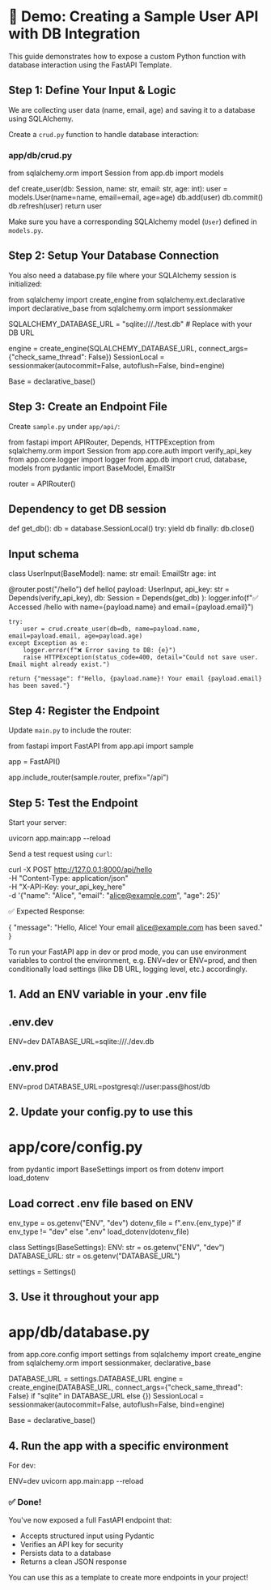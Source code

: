 # 📘 Demo: Creating a Sample User API with DB Integration

This guide demonstrates how to expose a custom Python function with database interaction using the FastAPI Template.


## Step 1: Define Your Input & Logic

We are collecting user data (name, email, age) and saving it to a database using SQLAlchemy.

Create a `crud.py` function to handle database interaction:

### app/db/crud.py

from sqlalchemy.orm import Session
from app.db import models

def create_user(db: Session, name: str, email: str, age: int):
    user = models.User(name=name, email=email, age=age)
    db.add(user)
    db.commit()
    db.refresh(user)
    return user


Make sure you have a corresponding SQLAlchemy model (`User`) defined in `models.py`.

## Step 2: Setup Your Database Connection

You also need a database.py file where your SQLAlchemy session is initialized:

from sqlalchemy import create_engine
from sqlalchemy.ext.declarative import declarative_base
from sqlalchemy.orm import sessionmaker

SQLALCHEMY_DATABASE_URL = "sqlite:///./test.db"  # Replace with your DB URL

engine = create_engine(SQLALCHEMY_DATABASE_URL, connect_args={"check_same_thread": False})
SessionLocal = sessionmaker(autocommit=False, autoflush=False, bind=engine)

Base = declarative_base()

## Step 3: Create an Endpoint File

Create `sample.py` under `app/api/`:


from fastapi import APIRouter, Depends, HTTPException
from sqlalchemy.orm import Session
from app.core.auth import verify_api_key
from app.core.logger import logger
from app.db import crud, database, models
from pydantic import BaseModel, EmailStr

router = APIRouter()

## Dependency to get DB session
def get_db():
    db = database.SessionLocal()
    try:
        yield db
    finally:
        db.close()

## Input schema
class UserInput(BaseModel):
    name: str
    email: EmailStr
    age: int

@router.post("/hello")
def hello(
    payload: UserInput,
    api_key: str = Depends(verify_api_key),
    db: Session = Depends(get_db)
):
    logger.info(f"✅ Accessed /hello with name={payload.name} and email={payload.email}")
    
    try:
        user = crud.create_user(db=db, name=payload.name, email=payload.email, age=payload.age)
    except Exception as e:
        logger.error(f"❌ Error saving to DB: {e}")
        raise HTTPException(status_code=400, detail="Could not save user. Email might already exist.")

    return {"message": f"Hello, {payload.name}! Your email {payload.email} has been saved."}


## Step 4: Register the Endpoint

Update `main.py` to include the router:

from fastapi import FastAPI
from app.api import sample

app = FastAPI()

app.include_router(sample.router, prefix="/api")


## Step 5: Test the Endpoint

Start your server:


uvicorn app.main:app --reload


Send a test request using `curl`:


curl -X POST http://127.0.0.1:8000/api/hello \
  -H "Content-Type: application/json" \
  -H "X-API-Key: your_api_key_here" \
  -d '{"name": "Alice", "email": "alice@example.com", "age": 25}'


✅ Expected Response:


{
  "message": "Hello, Alice! Your email alice@example.com has been saved."
}
 


To run your FastAPI app in dev or prod mode, you can use environment variables to control the environment, e.g. ENV=dev or ENV=prod, and then conditionally load settings (like DB URL, logging level, etc.) accordingly.

## 1. Add an ENV variable in your .env file

## .env.dev

ENV=dev
DATABASE_URL=sqlite:///./dev.db

## .env.prod

ENV=prod
DATABASE_URL=postgresql://user:pass@host/db

## 2. Update your config.py to use this

# app/core/config.py
from pydantic import BaseSettings
import os
from dotenv import load_dotenv

## Load correct .env file based on ENV
env_type = os.getenv("ENV", "dev")
dotenv_file = f".env.{env_type}" if env_type != "dev" else ".env"
load_dotenv(dotenv_file)

class Settings(BaseSettings):
    ENV: str = os.getenv("ENV", "dev")
    DATABASE_URL: str = os.getenv("DATABASE_URL")

settings = Settings()

## 3. Use it throughout your app

# app/db/database.py
from app.core.config import settings
from sqlalchemy import create_engine
from sqlalchemy.orm import sessionmaker, declarative_base

DATABASE_URL = settings.DATABASE_URL
engine = create_engine(DATABASE_URL, connect_args={"check_same_thread": False} if "sqlite" in DATABASE_URL else {})
SessionLocal = sessionmaker(autocommit=False, autoflush=False, bind=engine)

Base = declarative_base()

## 4. Run the app with a specific environment
For dev:

ENV=dev uvicorn app.main:app --reload


### ✅ Done!

You've now exposed a full FastAPI endpoint that:

* Accepts structured input using Pydantic
* Verifies an API key for security
* Persists data to a database
* Returns a clean JSON response

You can use this as a template to create more endpoints in your project!
